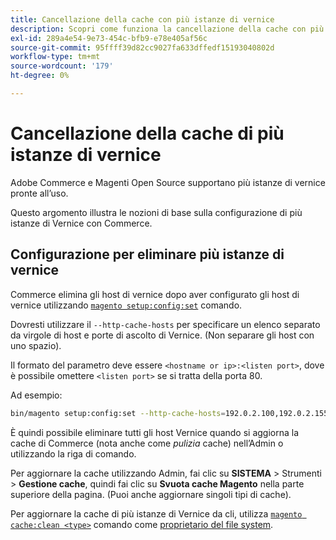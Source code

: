 ```yaml
---
title: Cancellazione della cache con più istanze di vernice
description: Scopri come funziona la cancellazione della cache con più istanze di Vernice.
exl-id: 289a4e54-9e73-454c-bfb9-e78e405af56c
source-git-commit: 95ffff39d82cc9027fa633dffedf15193040802d
workflow-type: tm+mt
source-wordcount: '179'
ht-degree: 0%

---
```


# Cancellazione della cache di più istanze di vernice

Adobe Commerce e Magenti Open Source supportano più istanze di vernice pronte all’uso.

Questo argomento illustra le nozioni di base sulla configurazione di più istanze di Vernice con Commerce.

## Configurazione per eliminare più istanze di vernice

Commerce elimina gli host di vernice dopo aver configurato gli host di vernice utilizzando [`magento setup:config:set`](../../installation/tutorials/deployment.md) comando.

Dovresti utilizzare il `--http-cache-hosts` per specificare un elenco separato da virgole di host e porte di ascolto di Vernice. (Non separare gli host con uno spazio).

Il formato del parametro deve essere `<hostname or ip>:<listen port>`, dove è possibile omettere `<listen port>` se si tratta della porta 80.

Ad esempio:

```bash
bin/magento setup:config:set --http-cache-hosts=192.0.2.100,192.0.2.155:8080
```

È quindi possibile eliminare tutti gli host Vernice quando si aggiorna la cache di Commerce (nota anche come _pulizia_ cache) nell’Admin o utilizzando la riga di comando.

Per aggiornare la cache utilizzando Admin, fai clic su **SISTEMA** > Strumenti > **Gestione cache**, quindi fai clic su **Svuota cache Magento** nella parte superiore della pagina. (Puoi anche aggiornare singoli tipi di cache).

Per aggiornare la cache di più istanze di Vernice da cli, utilizza [`magento cache:clean <type>`](../cli/manage-cache.md#clean-and-flush-cache-types) comando come [proprietario del file system](../../installation/prerequisites/file-system/overview.md).
